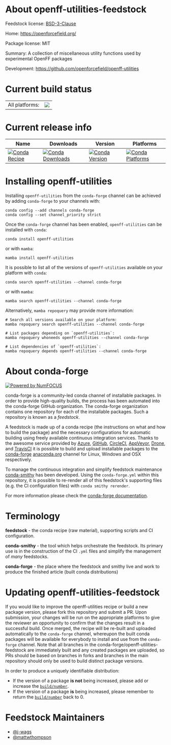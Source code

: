 About openff-utilities-feedstock
================================

Feedstock license: [BSD-3-Clause](https://github.com/conda-forge/openff-utilities-feedstock/blob/main/LICENSE.txt)

Home: https://openforcefield.org/

Package license: MIT

Summary: A collection of miscellaneous utility functions used by experimental OpenFF packages

Development: https://github.com/openforcefield/openff-utilities

Current build status
====================


<table><tr><td>All platforms:</td>
    <td>
      <a href="https://dev.azure.com/conda-forge/feedstock-builds/_build/latest?definitionId=12776&branchName=main">
        <img src="https://dev.azure.com/conda-forge/feedstock-builds/_apis/build/status/openff-utilities-feedstock?branchName=main">
      </a>
    </td>
  </tr>
</table>

Current release info
====================

| Name | Downloads | Version | Platforms |
| --- | --- | --- | --- |
| [![Conda Recipe](https://img.shields.io/badge/recipe-openff--utilities-green.svg)](https://anaconda.org/conda-forge/openff-utilities) | [![Conda Downloads](https://img.shields.io/conda/dn/conda-forge/openff-utilities.svg)](https://anaconda.org/conda-forge/openff-utilities) | [![Conda Version](https://img.shields.io/conda/vn/conda-forge/openff-utilities.svg)](https://anaconda.org/conda-forge/openff-utilities) | [![Conda Platforms](https://img.shields.io/conda/pn/conda-forge/openff-utilities.svg)](https://anaconda.org/conda-forge/openff-utilities) |

Installing openff-utilities
===========================

Installing `openff-utilities` from the `conda-forge` channel can be achieved by adding `conda-forge` to your channels with:

```
conda config --add channels conda-forge
conda config --set channel_priority strict
```

Once the `conda-forge` channel has been enabled, `openff-utilities` can be installed with `conda`:

```
conda install openff-utilities
```

or with `mamba`:

```
mamba install openff-utilities
```

It is possible to list all of the versions of `openff-utilities` available on your platform with `conda`:

```
conda search openff-utilities --channel conda-forge
```

or with `mamba`:

```
mamba search openff-utilities --channel conda-forge
```

Alternatively, `mamba repoquery` may provide more information:

```
# Search all versions available on your platform:
mamba repoquery search openff-utilities --channel conda-forge

# List packages depending on `openff-utilities`:
mamba repoquery whoneeds openff-utilities --channel conda-forge

# List dependencies of `openff-utilities`:
mamba repoquery depends openff-utilities --channel conda-forge
```


About conda-forge
=================

[![Powered by
NumFOCUS](https://img.shields.io/badge/powered%20by-NumFOCUS-orange.svg?style=flat&colorA=E1523D&colorB=007D8A)](https://numfocus.org)

conda-forge is a community-led conda channel of installable packages.
In order to provide high-quality builds, the process has been automated into the
conda-forge GitHub organization. The conda-forge organization contains one repository
for each of the installable packages. Such a repository is known as a *feedstock*.

A feedstock is made up of a conda recipe (the instructions on what and how to build
the package) and the necessary configurations for automatic building using freely
available continuous integration services. Thanks to the awesome service provided by
[Azure](https://azure.microsoft.com/en-us/services/devops/), [GitHub](https://github.com/),
[CircleCI](https://circleci.com/), [AppVeyor](https://www.appveyor.com/),
[Drone](https://cloud.drone.io/welcome), and [TravisCI](https://travis-ci.com/)
it is possible to build and upload installable packages to the
[conda-forge](https://anaconda.org/conda-forge) [anaconda.org](https://anaconda.org/)
channel for Linux, Windows and OSX respectively.

To manage the continuous integration and simplify feedstock maintenance
[conda-smithy](https://github.com/conda-forge/conda-smithy) has been developed.
Using the ``conda-forge.yml`` within this repository, it is possible to re-render all of
this feedstock's supporting files (e.g. the CI configuration files) with ``conda smithy rerender``.

For more information please check the [conda-forge documentation](https://conda-forge.org/docs/).

Terminology
===========

**feedstock** - the conda recipe (raw material), supporting scripts and CI configuration.

**conda-smithy** - the tool which helps orchestrate the feedstock.
                   Its primary use is in the construction of the CI ``.yml`` files
                   and simplify the management of *many* feedstocks.

**conda-forge** - the place where the feedstock and smithy live and work to
                  produce the finished article (built conda distributions)


Updating openff-utilities-feedstock
===================================

If you would like to improve the openff-utilities recipe or build a new
package version, please fork this repository and submit a PR. Upon submission,
your changes will be run on the appropriate platforms to give the reviewer an
opportunity to confirm that the changes result in a successful build. Once
merged, the recipe will be re-built and uploaded automatically to the
`conda-forge` channel, whereupon the built conda packages will be available for
everybody to install and use from the `conda-forge` channel.
Note that all branches in the conda-forge/openff-utilities-feedstock are
immediately built and any created packages are uploaded, so PRs should be based
on branches in forks and branches in the main repository should only be used to
build distinct package versions.

In order to produce a uniquely identifiable distribution:
 * If the version of a package **is not** being increased, please add or increase
   the [``build/number``](https://docs.conda.io/projects/conda-build/en/latest/resources/define-metadata.html#build-number-and-string).
 * If the version of a package **is** being increased, please remember to return
   the [``build/number``](https://docs.conda.io/projects/conda-build/en/latest/resources/define-metadata.html#build-number-and-string)
   back to 0.

Feedstock Maintainers
=====================

* [@j-wags](https://github.com/j-wags/)
* [@mattwthompson](https://github.com/mattwthompson/)

